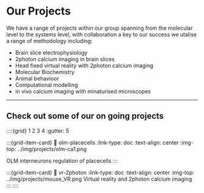 # Our Projects

We have a range of projects within our group spanning from the molecular level to the systems level, with collaboration a key to our success
we utalise a range of methodology including:
- Brain slice electrophysiology 
- 2photon calcium imaging in brain slices
- Head fixed virtual reality with 2photon calcium imaging 
- Molecular Biochemistry 
- Animal behavioor
- Computational modelling 
- in vivo calcium imaging with minaturised microscopes

---

## Check out some of our on going projects

::::{grid} 1 2 3 4
:gutter: 5

:::{grid-item-card}
:link: olm-placecells
:link-type: doc
:text-align: center
:img-top: ../img/projects/olm-ca1.png

OLM interneurons regulation of placecells
:::

:::{grid-item-card}
:link: vr-2photon
:link-type: doc
:text-align: center
:img-top: ../img/projects/mouse_VR.png
Virtual reality and 2photon calcium imaging
:::
::::


